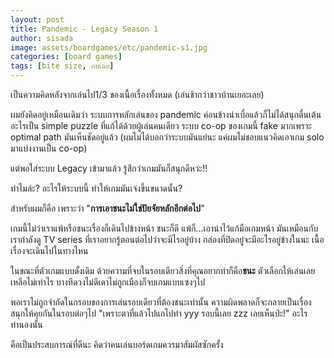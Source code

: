 ```yaml
---
layout: post
title: Pandemic - Legacy Season 1
author: sisada
image: assets/boardgames/etc/pandemic-s1.jpg
categories: [board games]
tags: [bite size, กบเฉย]
---
```


เป็นความคิดหลังจากเล่นไป1/3 ของเนื้อเรื่องทั้งหมด (เล่นช้ากว่าชาวบ้านเยอะเลย)

ผมยังคิดอยู่เหมือนเดิมว่า ระบบการหลักเล่นของ pandemic ค่อนข้างน่าเบื่อแล้วก็ไม่ได้สนุกตื่นเต้นอะไรเป็น simple puzzle ที่แก้ได้ด้วยผู้เล่นคนเดียว ระบบ co-op ของเกมนี้ fake มากเพราะ optimal path มันเห็นชัดอยู่แล้ว (ผมไม่ได้บอกว่าระบบมันแย่นะ แค่ผมไม่ชอบแนวคิดเอาเกม solo มาแบ่งงานเป็น co-op)

แต่พอใส่ระบบ Legacy เข้ามาแล้ว รู้สึกว่าเกมมันก็สนุกดีหว่ะ!!

ทำไมล่ะ? อะไรให้ระบบนี้ ทำให้เกมมันเจ๋งขึ้นขนาดนั้น?

สำหรับผมก็คือ เพราะว่า "**การเอาชนะไม่ใช่ปัยจัยหลักอีกต่อไป**"

เกมนี้ไม่ว่าเราแพ้หรือชนะเรื่องก็เดินไปข้างหน้า ชนะก็ดี แพ้ก็...เอาน่าไว้แก้มือเกมหน้า มันเหมือนกับเรากำลังดู TV series ที่เราอยากรู้ตอนต่อไปว่าจะมีไรอยู่บ้าง กล่องที่ปิดอยู่จะมีอะไรอยู่ข้างในนะ เนื้อเรื่องจะเดินไปในทางไหน

ในขณะที่ตัวเกมแบบดั้งเดิม ด้วยความที่จบในรอบเดียวสิ่งที่คุณอยากทำก็คือ**ชนะ** ตัวเลือกให้เล่นเลยเหลือไม่เท่าไร บางทีดวงไม่ดีเดาไม่ถูกเมืองก็จบเกมแบบเซงๆไป

พอเราไม่ถูกจำกัดในกรอบของการเล่นรอบเดียวที่ต้องชนะเท่านั้น ความผิดพลาดก็จะกลายเป็นเรื่องสนุกให้คุยกันในรอบต่อๆไป "เพราะตาที่แล้วไปแกไปทำ yyy รอบนี้เลย zzz เลยเห็นป่ะ!" อะไรทำนองนั้น

คือเป็นประสบการณ์ที่ดีนะ คิดว่าคนเล่นบอร์ดเกมควรมาสัมผัสซักครั้ง
